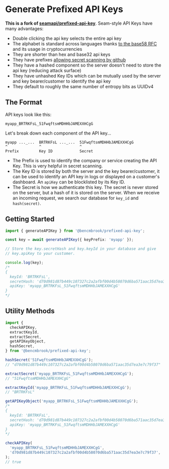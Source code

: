 # Generate Prefixed API Keys

**This is a fork of [seamapi/prefixed-api-key](https://github.com/seamapi/prefixed-api-key)**. Seam-style API Keys have many advantages:

- Double clicking the api key selects the entire api key
- The alphabet is standard across languages thanks [to the base58 RFC](https://datatracker.ietf.org/doc/html/draft-msporny-base58) and its usage in cryptocurrencies
- They are shorter than hex and base32 api keys
- They have prefixes [allowing secret scanning by github](https://docs.github.com/en/code-security/secret-scanning/about-secret-scanning)
- They have a hashed component so the server doesn't need to store the api key (reducing attack surface)
- They have unhashed Key IDs which can be mutually used by the server and key bearer/customer to identify the api key
- They default to roughly the same number of entropy bits as UUIDv4

## The Format

API keys look like this:

```
myapp_BRTRKFsL_51FwqftsmMDHHbJAMEXXHCgG
```

Let's break down each component of the API key...

```
myapp ..._...  BRTRKFsL ..._...  51FwqftsmMDHHbJAMEXXHCgG
^              ^                 ^
Prefix         Key ID            Secret
```

- The Prefix is used to identify the company or service creating the API Key.
  This is very helpful in secret scanning.
- The Key ID is stored by both the server and the key bearer/customer, it
  can be used to identify an API key in logs or displayed on a customer's
  dashboard. An `apiKey` can be blocklisted by its Key ID.
- The Secret is how we authenticate this key. The secret is never stored
  on the server, but a hash of it is stored on the server. When we receive an
  incoming request, we search our database for `key_id` and `hash(secret)`.

## Getting Started

```ts
import { generateAPIKey } from '@bencmbrook/prefixed-api-key';

const key = await generateAPIKey({ keyPrefix: 'myapp' });

// Store the key.secretHash and key.keyId in your database and give
// key.apiKey to your customer.

console.log(key);
/*
{
  keyId: 'BRTRKFsL',
  secretHash: 'd70d981d87b449c107327c2a2afbf00d4b58070d6ba571aac35d7ea3e7c79f37',
  apiKey: 'myapp_BRTRKFsL_51FwqftsmMDHHbJAMEXXHCgG'
}
*/
```

## Utility Methods

```ts
import {
  checkAPIKey,
  extractKeyId,
  extractSecret,
  getAPIKeyObject,
  hashSecret,
} from '@bencmbrook/prefixed-api-key';

hashSecret('51FwqftsmMDHHbJAMEXXHCgG');
// "d70d981d87b449c107327c2a2afbf00d4b58070d6ba571aac35d7ea3e7c79f37"

extractSecret('myapp_BRTRKFsL_51FwqftsmMDHHbJAMEXXHCgG');
// "51FwqftsmMDHHbJAMEXXHCgG"

extractKeyId('myapp_BRTRKFsL_51FwqftsmMDHHbJAMEXXHCgG');
// "BRTRKFsL"

getAPIKeyObject('myapp_BRTRKFsL_51FwqftsmMDHHbJAMEXXHCgG');
/*
{
  keyId: 'BRTRKFsL',
  secretHash: 'd70d981d87b449c107327c2a2afbf00d4b58070d6ba571aac35d7ea3e7c79f37',
  apiKey: 'myapp_BRTRKFsL_51FwqftsmMDHHbJAMEXXHCgG'
}
*/

checkAPIKey(
  'myapp_BRTRKFsL_51FwqftsmMDHHbJAMEXXHCgG',
  'd70d981d87b449c107327c2a2afbf00d4b58070d6ba571aac35d7ea3e7c79f37',
);
// true
```
